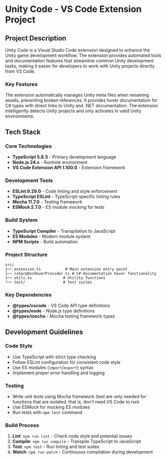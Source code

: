 # Unity Code - VS Code Extension Project

## Project Description

Unity Code is a Visual Studio Code extension designed to enhance the Unity game development workflow. The extension provides automated tools and documentation features that streamline common Unity development tasks, making it easier for developers to work with Unity projects directly from VS Code.

### Key Features

The extension automatically manages Unity meta files when renaming assets, preventing broken references. It provides hover documentation for C# types with direct links to Unity and .NET documentation. The extension intelligently detects Unity projects and only activates in valid Unity environments.

## Tech Stack

### Core Technologies
- **TypeScript 5.8.3** - Primary development language
- **Node.js 24.x** - Runtime environment
- **VS Code Extension API 1.100.0** - Extension framework

### Development Tools
- **ESLint 9.29.0** - Code linting and style enforcement
- **TypeScript ESLint** - TypeScript-specific linting rules
- **Mocha 11.7.0** - Testing framework
- **ESMock 2.7.0** - ES module mocking for tests

### Build System
- **TypeScript Compiler** - Transpilation to JavaScript
- **ES Modules** - Modern module system
- **NPM Scripts** - Build automation

### Project Structure
```
src/
├── extension.ts           # Main extension entry point
├── csharpDocHoverProvider.ts # C# documentation hover functionality
├── utils.ts              # Utility functions
└── test/                 # Test suites
```

### Key Dependencies
- **@types/vscode** - VS Code API type definitions
- **@types/node** - Node.js type definitions
- **@types/mocha** - Mocha testing framework types

## Development Guidelines

### Code Style
- Use TypeScript with strict type checking
- Follow ESLint configuration for consistent code style
- Use ES modules (`import`/`export`) syntax
- Implement proper error handling and logging

### Testing
- Write unit tests using Mocha framework (test are only needed for functions that are isolated, that is, don't need VS Code to run)
- Use ESMock for mocking ES modules
- Run tests with `npm test` command

### Build Process
1. **Lint**: `npm run lint` - Check code style and potential issues
2. **Compile**: `npm run compile` - Transpile TypeScript to JavaScript
3. **Test**: `npm test` - Run linting and test suites
4. **Watch**: `npm run watch` - Continuous compilation during development
